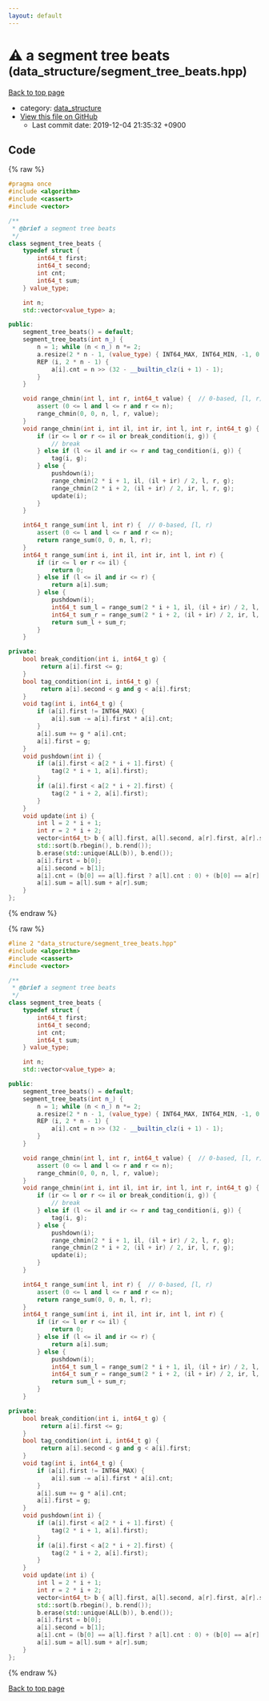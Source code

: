 ```yaml
---
layout: default
---
```


<!-- mathjax config similar to math.stackexchange -->
<script type="text/javascript" async
  src="https://cdnjs.cloudflare.com/ajax/libs/mathjax/2.7.5/MathJax.js?config=TeX-MML-AM_CHTML">
</script>
<script type="text/x-mathjax-config">
  MathJax.Hub.Config({
    TeX: { equationNumbers: { autoNumber: "AMS" }},
    tex2jax: {
      inlineMath: [ ['$','$'] ],
      processEscapes: true
    },
    "HTML-CSS": { matchFontHeight: false },
    displayAlign: "left",
    displayIndent: "2em"
  });
</script>

<script type="text/javascript" src="https://cdnjs.cloudflare.com/ajax/libs/jquery/3.4.1/jquery.min.js"></script>
<script src="https://cdn.jsdelivr.net/npm/jquery-balloon-js@1.1.2/jquery.balloon.min.js" integrity="sha256-ZEYs9VrgAeNuPvs15E39OsyOJaIkXEEt10fzxJ20+2I=" crossorigin="anonymous"></script>
<script type="text/javascript" src="../../assets/js/copy-button.js"></script>
<link rel="stylesheet" href="../../assets/css/copy-button.css" />


# :warning: a segment tree beats <small>(data_structure/segment_tree_beats.hpp)</small>

<a href="../../index.html">Back to top page</a>

* category: <a href="../../index.html#c8f6850ec2ec3fb32f203c1f4e3c2fd2">data_structure</a>
* <a href="{{ site.github.repository_url }}/blob/master/data_structure/segment_tree_beats.hpp">View this file on GitHub</a>
    - Last commit date: 2019-12-04 21:35:32 +0900




## Code

<a id="unbundled"></a>
{% raw %}
```cpp
#pragma once
#include <algorithm>
#include <cassert>
#include <vector>

/**
 * @brief a segment tree beats
 */
class segment_tree_beats {
    typedef struct {
        int64_t first;
        int64_t second;
        int cnt;
        int64_t sum;
    } value_type;

    int n;
    std::vector<value_type> a;

public:
    segment_tree_beats() = default;
    segment_tree_beats(int n_) {
        n = 1; while (n < n_) n *= 2;
        a.resize(2 * n - 1, (value_type) { INT64_MAX, INT64_MIN, -1, 0 });
        REP (i, 2 * n - 1) {
            a[i].cnt = n >> (32 - __builtin_clz(i + 1) - 1);
        }
    }

    void range_chmin(int l, int r, int64_t value) {  // 0-based, [l, r)
        assert (0 <= l and l <= r and r <= n);
        range_chmin(0, 0, n, l, r, value);
    }
    void range_chmin(int i, int il, int ir, int l, int r, int64_t g) {
        if (ir <= l or r <= il or break_condition(i, g)) {
            // break
        } else if (l <= il and ir <= r and tag_condition(i, g)) {
            tag(i, g);
        } else {
            pushdown(i);
            range_chmin(2 * i + 1, il, (il + ir) / 2, l, r, g);
            range_chmin(2 * i + 2, (il + ir) / 2, ir, l, r, g);
            update(i);
        }
    }

    int64_t range_sum(int l, int r) {  // 0-based, [l, r)
        assert (0 <= l and l <= r and r <= n);
        return range_sum(0, 0, n, l, r);
    }
    int64_t range_sum(int i, int il, int ir, int l, int r) {
        if (ir <= l or r <= il) {
            return 0;
        } else if (l <= il and ir <= r) {
            return a[i].sum;
        } else {
            pushdown(i);
            int64_t sum_l = range_sum(2 * i + 1, il, (il + ir) / 2, l, r);
            int64_t sum_r = range_sum(2 * i + 2, (il + ir) / 2, ir, l, r);
            return sum_l + sum_r;
        }
    }

private:
    bool break_condition(int i, int64_t g) {
         return a[i].first <= g;
    }
    bool tag_condition(int i, int64_t g) {
         return a[i].second < g and g < a[i].first;
    }
    void tag(int i, int64_t g) {
        if (a[i].first != INT64_MAX) {
            a[i].sum -= a[i].first * a[i].cnt;
        }
        a[i].sum += g * a[i].cnt;
        a[i].first = g;
    }
    void pushdown(int i) {
        if (a[i].first < a[2 * i + 1].first) {
            tag(2 * i + 1, a[i].first);
        }
        if (a[i].first < a[2 * i + 2].first) {
            tag(2 * i + 2, a[i].first);
        }
    }
    void update(int i) {
        int l = 2 * i + 1;
        int r = 2 * i + 2;
        vector<int64_t> b { a[l].first, a[l].second, a[r].first, a[r].second };
        std::sort(b.rbegin(), b.rend());
        b.erase(std::unique(ALL(b)), b.end());
        a[i].first = b[0];
        a[i].second = b[1];
        a[i].cnt = (b[0] == a[l].first ? a[l].cnt : 0) + (b[0] == a[r].first ? a[r].cnt : 0);
        a[i].sum = a[l].sum + a[r].sum;
    }
};

```
{% endraw %}

<a id="bundled"></a>
{% raw %}
```cpp
#line 2 "data_structure/segment_tree_beats.hpp"
#include <algorithm>
#include <cassert>
#include <vector>

/**
 * @brief a segment tree beats
 */
class segment_tree_beats {
    typedef struct {
        int64_t first;
        int64_t second;
        int cnt;
        int64_t sum;
    } value_type;

    int n;
    std::vector<value_type> a;

public:
    segment_tree_beats() = default;
    segment_tree_beats(int n_) {
        n = 1; while (n < n_) n *= 2;
        a.resize(2 * n - 1, (value_type) { INT64_MAX, INT64_MIN, -1, 0 });
        REP (i, 2 * n - 1) {
            a[i].cnt = n >> (32 - __builtin_clz(i + 1) - 1);
        }
    }

    void range_chmin(int l, int r, int64_t value) {  // 0-based, [l, r)
        assert (0 <= l and l <= r and r <= n);
        range_chmin(0, 0, n, l, r, value);
    }
    void range_chmin(int i, int il, int ir, int l, int r, int64_t g) {
        if (ir <= l or r <= il or break_condition(i, g)) {
            // break
        } else if (l <= il and ir <= r and tag_condition(i, g)) {
            tag(i, g);
        } else {
            pushdown(i);
            range_chmin(2 * i + 1, il, (il + ir) / 2, l, r, g);
            range_chmin(2 * i + 2, (il + ir) / 2, ir, l, r, g);
            update(i);
        }
    }

    int64_t range_sum(int l, int r) {  // 0-based, [l, r)
        assert (0 <= l and l <= r and r <= n);
        return range_sum(0, 0, n, l, r);
    }
    int64_t range_sum(int i, int il, int ir, int l, int r) {
        if (ir <= l or r <= il) {
            return 0;
        } else if (l <= il and ir <= r) {
            return a[i].sum;
        } else {
            pushdown(i);
            int64_t sum_l = range_sum(2 * i + 1, il, (il + ir) / 2, l, r);
            int64_t sum_r = range_sum(2 * i + 2, (il + ir) / 2, ir, l, r);
            return sum_l + sum_r;
        }
    }

private:
    bool break_condition(int i, int64_t g) {
         return a[i].first <= g;
    }
    bool tag_condition(int i, int64_t g) {
         return a[i].second < g and g < a[i].first;
    }
    void tag(int i, int64_t g) {
        if (a[i].first != INT64_MAX) {
            a[i].sum -= a[i].first * a[i].cnt;
        }
        a[i].sum += g * a[i].cnt;
        a[i].first = g;
    }
    void pushdown(int i) {
        if (a[i].first < a[2 * i + 1].first) {
            tag(2 * i + 1, a[i].first);
        }
        if (a[i].first < a[2 * i + 2].first) {
            tag(2 * i + 2, a[i].first);
        }
    }
    void update(int i) {
        int l = 2 * i + 1;
        int r = 2 * i + 2;
        vector<int64_t> b { a[l].first, a[l].second, a[r].first, a[r].second };
        std::sort(b.rbegin(), b.rend());
        b.erase(std::unique(ALL(b)), b.end());
        a[i].first = b[0];
        a[i].second = b[1];
        a[i].cnt = (b[0] == a[l].first ? a[l].cnt : 0) + (b[0] == a[r].first ? a[r].cnt : 0);
        a[i].sum = a[l].sum + a[r].sum;
    }
};

```
{% endraw %}

<a href="../../index.html">Back to top page</a>

